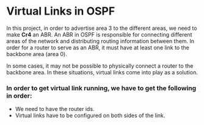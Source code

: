 # Virtual Links in OSPF

In this project, in order to advertise area 3 to the different areas, we need to make <b>Cr4</b> an ABR.
An ABR in OSPF is responsible for connecting different areas of the network and distributing routing information between them. In order for a router to serve as an ABR, it must have at least one link to the backbone area (area 0).

In some cases, it may not be possible to physically connect a router to the backbone area. In these situations, virtual links come into play as a solution.

### In order to get virtual link running, we have to get the following in order:
- We need to have the router ids.
- Virtual links have to be configured on both sides of the link.

